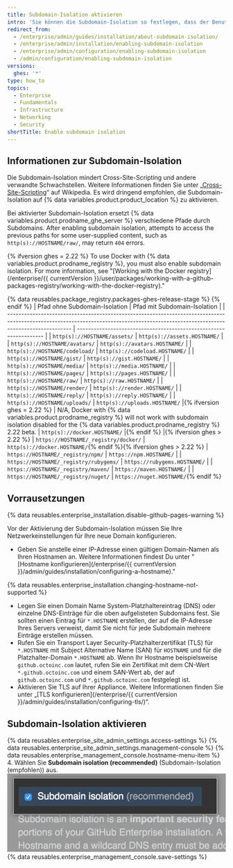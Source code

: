```yaml
---
title: Subdomain-Isolation aktivieren
intro: 'Sie können die Subdomain-Isolation so festlegen, dass der Benutzerinhalt von anderen Teilen Ihrer {% data variables.product.prodname_ghe_server %}-Appliance sicher getrennt wird.'
redirect_from:
  - /enterprise/admin/guides/installation/about-subdomain-isolation/
  - /enterprise/admin/installation/enabling-subdomain-isolation
  - /enterprise/admin/configuration/enabling-subdomain-isolation
  - /admin/configuration/enabling-subdomain-isolation
versions:
  ghes: '*'
type: how_to
topics:
  - Enterprise
  - Fundamentals
  - Infrastructure
  - Networking
  - Security
shortTitle: Enable subdomain isolation
---
```


## Informationen zur Subdomain-Isolation

Die Subdomain-Isolation mindert Cross-Site-Scripting und andere verwandte Schwachstellen. Weitere Informationen finden Sie unter „[Cross-Site-Scripting](https://de.wikipedia.org/wiki/Cross-Site-Scripting)“ auf Wikipedia. Es wird dringend empfohlen, die Subdomain-Isolation auf {% data variables.product.product_location %} zu aktivieren.

Bei aktivierter Subdomain-Isolation ersetzt {% data variables.product.prodname_ghe_server %} verschiedene Pfade durch Subdomains. After enabling subdomain isolation, attempts to access the previous paths for some user-supplied content, such as `http(s)://HOSTNAME/raw/`, may return `404` errors.

{% ifversion ghes = 2.22 %}
To use Docker with {% data variables.product.prodname_registry %}, you must also enable subdomain isolation. For more information, see "[Working with the Docker registry](/enterprise/{{ currentVersion }}/user/packages/working-with-a-github-packages-registry/working-with-the-docker-registry)."

{% data reusables.package_registry.packages-ghes-release-stage %}
{% endif %}
| Pfad ohne Subdomain-Isolation                                                                                                                                                       | Pfad mit Subdomain-Isolation                                       |
| ----------------------------------------------------------------------------------------------------------------------------------------------------------------------------------- | ------------------------------------------------------------------ |
| `http(s)://HOSTNAME/assets/`                                                                                                                                                        | `http(s)://assets.HOSTNAME/`                                       |
| `http(s)://HOSTNAME/avatars/`                                                                                                                                                       | `http(s)://avatars.HOSTNAME/`                                      |
| `http(s)://HOSTNAME/codeload/`                                                                                                                                                      | `http(s)://codeload.HOSTNAME/`                                     |
| `http(s)://HOSTNAME/gist/`                                                                                                                                                          | `http(s)://gist.HOSTNAME/`                                         |
| `http(s)://HOSTNAME/media/`                                                                                                                                                         | `http(s)://media.HOSTNAME/`                                        |
| `http(s)://HOSTNAME/pages/`                                                                                                                                                         | `http(s)://pages.HOSTNAME/`                                        |
| `http(s)://HOSTNAME/raw/`                                                                                                                                                           | `http(s)://raw.HOSTNAME/`                                          |
| `http(s)://HOSTNAME/render/`                                                                                                                                                        | `http(s)://render.HOSTNAME/`                                       |
| `http(s)://HOSTNAME/reply/`                                                                                                                                                         | `http(s)://reply.HOSTNAME/`                                        |
| `http(s)://HOSTNAME/uploads/`                                                                                                                                                       | `http(s)://uploads.HOSTNAME/`     |{% ifversion ghes = 2.22 %}
| N/A, Docker with {% data variables.product.prodname_registry %} will not work with subdomain isolation disabled for the {% data variables.product.prodname_registry %} 2.22 beta. | `http(s)://docker.HOSTNAME/` |{% endif %}                          |{% ifversion ghes > 2.22 %}
| `https://HOSTNAME/_registry/docker/`                                                                                                                                                | `http(s)://docker.HOSTNAME/`{% endif %}{% ifversion ghes > 2.22 %}
| `https://HOSTNAME/_registry/npm/`                                                                                                                                                   | `https://npm.HOSTNAME/`                                            |
| `https://HOSTNAME/_registry/rubygems/`                                                                                                                                              | `https://rubygems.HOSTNAME/`                                       |
| `https://HOSTNAME/_registry/maven/`                                                                                                                                                 | `https://maven.HOSTNAME/`                                          |
| `https://HOSTNAME/_registry/nuget/`                                                                                                                                                 | `https://nuget.HOSTNAME/`{% endif %}

## Vorrausetzungen

{% data reusables.enterprise_installation.disable-github-pages-warning %}

Vor der Aktivierung der Subdomain-Isolation müssen Sie Ihre Netzwerkeinstellungen für Ihre neue Domain konfigurieren.

- Geben Sie anstelle einer IP-Adresse einen gültigen Domain-Namen als Ihren Hostnamen an. Weitere Informationen findest Du unter "[Hostname konfigurieren](/enterprise/{{ currentVersion }}/admin/guides/installation/configuring-a-hostname)."

{% data reusables.enterprise_installation.changing-hostname-not-supported %}

- Legen Sie einen Domain Name System-Platzhaltereintrag (DNS) oder einzelne DNS-Einträge für die oben aufgelisteten Subdomains fest. Sie sollten einen Eintrag für `*.HOSTNAME` erstellen, der auf die IP-Adresse Ihres Servers verweist, damit Sie nicht für jede Subdomain mehrere Einträge erstellen müssen.
- Rufen Sie ein Transport Layer Security-Platzhalterzertifikat (TLS) für `*.HOSTNAME` mit Subject Alternative Name (SAN) für `HOSTNAME` und für die Platzhalter-Domain `*.HOSTNAME` ab. Wenn Ihr Hostname beispielsweise `github.octoinc.com` lautet, rufen Sie ein Zertifikat mit dem CN-Wert `*.github.octoinc.com` und einem SAN-Wert ab, der auf `github.octoinc.com` und `*.github.octoinc.com` festgelegt ist.
- Aktivieren Sie TLS auf Ihrer Appliance. Weitere Informationen finden Sie unter „[TLS konfigurieren](/enterprise/{{ currentVersion }}/admin/guides/installation/configuring-tls/)“.

## Subdomain-Isolation aktivieren

{% data reusables.enterprise_site_admin_settings.access-settings %}
{% data reusables.enterprise_site_admin_settings.management-console %}
{% data reusables.enterprise_management_console.hostname-menu-item %}
4. Wählen Sie **Subdomain isolation (recommended)** (Subdomain-Isolation (empfohlen)) aus. ![Kontrollkästchen zum Aktivieren der Subdomain-Isolation](/assets/images/enterprise/management-console/subdomain-isolation.png)
{% data reusables.enterprise_management_console.save-settings %}
